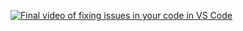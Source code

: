 

[![Final video of fixing issues in your code in VS Code](https://i.ytimg.com/vi/SEtX6bPmIAg/maxresdefault.jpg)](https://www.youtube.com/watch?app=desktop&v=SEtX6bPmIAg)

